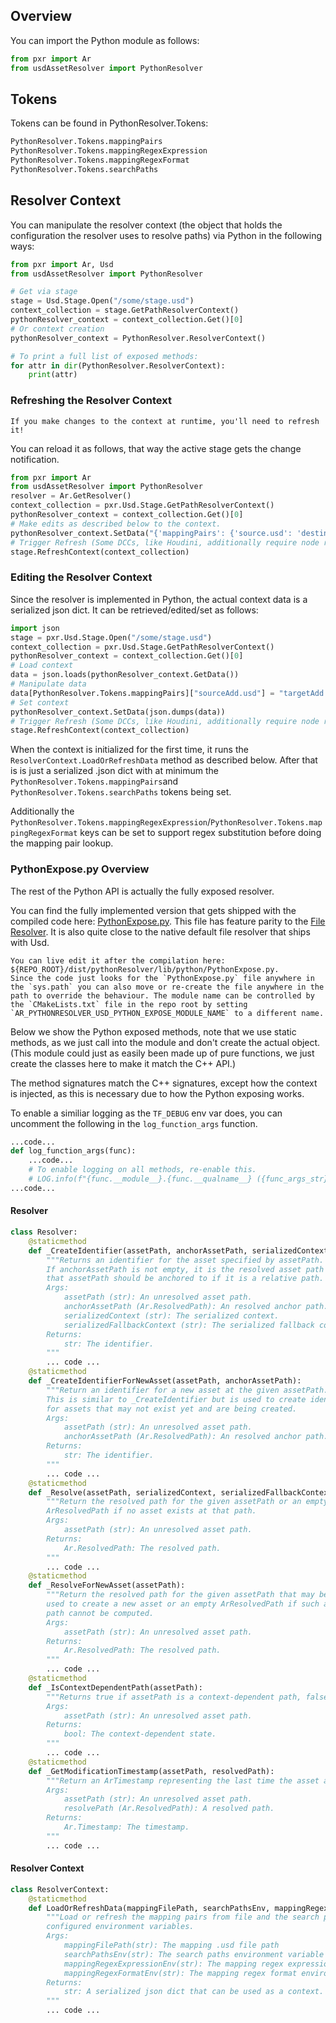 

## Overview
You can import the Python module as follows:
```python
from pxr import Ar
from usdAssetResolver import PythonResolver
```

## Tokens
Tokens can be found in PythonResolver.Tokens:
```python
PythonResolver.Tokens.mappingPairs
PythonResolver.Tokens.mappingRegexExpression
PythonResolver.Tokens.mappingRegexFormat
PythonResolver.Tokens.searchPaths
```

## Resolver Context
You can manipulate the resolver context (the object that holds the configuration the resolver uses to resolve paths) via Python in the following ways:

```python
from pxr import Ar, Usd
from usdAssetResolver import PythonResolver

# Get via stage
stage = Usd.Stage.Open("/some/stage.usd")
context_collection = stage.GetPathResolverContext()
pythonResolver_context = context_collection.Get()[0]
# Or context creation
pythonResolver_context = PythonResolver.ResolverContext()

# To print a full list of exposed methods:
for attr in dir(PythonResolver.ResolverContext):
    print(attr)
```

### Refreshing the Resolver Context
```admonish important
If you make changes to the context at runtime, you'll need to refresh it!
```
You can reload it as follows, that way the active stage gets the change notification.

```python
from pxr import Ar
from usdAssetResolver import PythonResolver
resolver = Ar.GetResolver()
context_collection = pxr.Usd.Stage.GetPathResolverContext()
pythonResolver_context = context_collection.Get()[0]
# Make edits as described below to the context.
pythonResolver_context.SetData("{'mappingPairs': {'source.usd': 'destination.usd'}, 'searchPaths': ['/path/A']}")
# Trigger Refresh (Some DCCs, like Houdini, additionally require node re-cooks.)
stage.RefreshContext(context_collection)
```

### Editing the Resolver Context
Since the resolver is implemented in Python, the actual context data is a serialized json dict.
It can be retrieved/edited/set as follows:

```python
import json
stage = pxr.Usd.Stage.Open("/some/stage.usd")
context_collection = pxr.Usd.Stage.GetPathResolverContext()
pythonResolver_context = context_collection.Get()[0]
# Load context
data = json.loads(pythonResolver_context.GetData())
# Manipulate data
data[PythonResolver.Tokens.mappingPairs]["sourceAdd.usd"] = "targetAdd.usd"
# Set context
pythonResolver_context.SetData(json.dumps(data))
# Trigger Refresh (Some DCCs, like Houdini, additionally require node re-cooks.)
stage.RefreshContext(context_collection)
```

When the context is initialized for the first time, it runs the `ResolverContext.LoadOrRefreshData` method as described below. After that is is just a serialized .json dict with at minimum the `PythonResolver.Tokens.mappingPairs`and `PythonResolver.Tokens.searchPaths` tokens being set.

Additionally the `PythonResolver.Tokens.mappingRegexExpression`/`PythonResolver.Tokens.mappingRegexFormat` keys can be set to support regex substitution before doing the mapping pair lookup.

### PythonExpose.py Overview

The rest of the Python API is actually the fully exposed resolver.

You can find the fully implemented version that gets shipped with the compiled code here:
[PythonExpose.py](https://github.com/LucaScheller/VFX-UsdAssetResolver/blob/main/src/PythonResolver/PythonExpose.py). This file has feature parity to the [File Resolver](../FileResolver/overview.md). It is also quite close to the native default file resolver that ships with Usd. 

```admonish important
You can live edit it after the compilation here: ${REPO_ROOT}/dist/pythonResolver/lib/python/PythonExpose.py.
Since the code just looks for the `PythonExpose.py` file anywhere in the `sys.path` you can also move or re-create the file anywhere in the path to override the behaviour. The module name can be controlled by the `CMakeLists.txt` file in the repo root by setting `AR_PYTHONRESOLVER_USD_PYTHON_EXPOSE_MODULE_NAME` to a different name.
```

Below we show the Python exposed methods, note that we use static methods, as we just call into the module and don't create the actual object. (This module could just as easily been made up of pure functions, we just create the classes here to make it match the C++ API.)

The method signatures match the C++ signatures, except how the context is injected, as this is necessary due to how the Python exposing works.

To enable a similiar logging as the `TF_DEBUG` env var does, you can uncomment the following in the `log_function_args` function.

```python
...code...
def log_function_args(func):
    ...code...
    # To enable logging on all methods, re-enable this.
    # LOG.info(f"{func.__module__}.{func.__qualname__} ({func_args_str})")
...code...
```

#### Resolver

```python
class Resolver:
    @staticmethod
    def _CreateIdentifier(assetPath, anchorAssetPath, serializedContext, serializedFallbackContext):
        """Returns an identifier for the asset specified by assetPath.
        If anchorAssetPath is not empty, it is the resolved asset path
        that assetPath should be anchored to if it is a relative path.
        Args:
            assetPath (str): An unresolved asset path.
            anchorAssetPath (Ar.ResolvedPath): An resolved anchor path.
            serializedContext (str): The serialized context.
            serializedFallbackContext (str): The serialized fallback context.
        Returns:
            str: The identifier.
        """
        ... code ...
    @staticmethod
    def _CreateIdentifierForNewAsset(assetPath, anchorAssetPath):
        """Return an identifier for a new asset at the given assetPath.
        This is similar to _CreateIdentifier but is used to create identifiers
        for assets that may not exist yet and are being created.
        Args:
            assetPath (str): An unresolved asset path.
            anchorAssetPath (Ar.ResolvedPath): An resolved anchor path.
        Returns:
            str: The identifier.
        """
        ... code ...
    @staticmethod
    def _Resolve(assetPath, serializedContext, serializedFallbackContext):
        """Return the resolved path for the given assetPath or an empty
        ArResolvedPath if no asset exists at that path.
        Args:
            assetPath (str): An unresolved asset path.
        Returns:
            Ar.ResolvedPath: The resolved path.
        """
        ... code ...
    @staticmethod
    def _ResolveForNewAsset(assetPath):
        """Return the resolved path for the given assetPath that may be
        used to create a new asset or an empty ArResolvedPath if such a
        path cannot be computed.
        Args:
            assetPath (str): An unresolved asset path.
        Returns:
            Ar.ResolvedPath: The resolved path.
        """
        ... code ...
    @staticmethod
    def _IsContextDependentPath(assetPath):
        """Returns true if assetPath is a context-dependent path, false otherwise.
        Args:
            assetPath (str): An unresolved asset path.
        Returns:
            bool: The context-dependent state.
        """
        ... code ...
    @staticmethod
    def _GetModificationTimestamp(assetPath, resolvedPath):
        """Return an ArTimestamp representing the last time the asset at assetPath was modified.
        Args:
            assetPath (str): An unresolved asset path.
            resolvePath (Ar.ResolvedPath): A resolved path.
        Returns:
            Ar.Timestamp: The timestamp.
        """
        ... code ...
```

#### Resolver Context

```python
class ResolverContext:
    @staticmethod
    def LoadOrRefreshData(mappingFilePath, searchPathsEnv, mappingRegexExpressionEnv, mappingRegexFormatEnv):
        """Load or refresh the mapping pairs from file and the search paths from the
        configured environment variables.
        Args:
            mappingFilePath(str): The mapping .usd file path
            searchPathsEnv(str): The search paths environment variable
            mappingRegexExpressionEnv(str): The mapping regex expression environment variable
            mappingRegexFormatEnv(str): The mapping regex format environment variable
        Returns:
            str: A serialized json dict that can be used as a context.
        """
        ... code ...
```